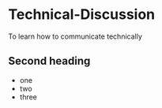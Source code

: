 # Technical-Discussion
To learn how to communicate technically

## Second heading

* one
* two
* three
